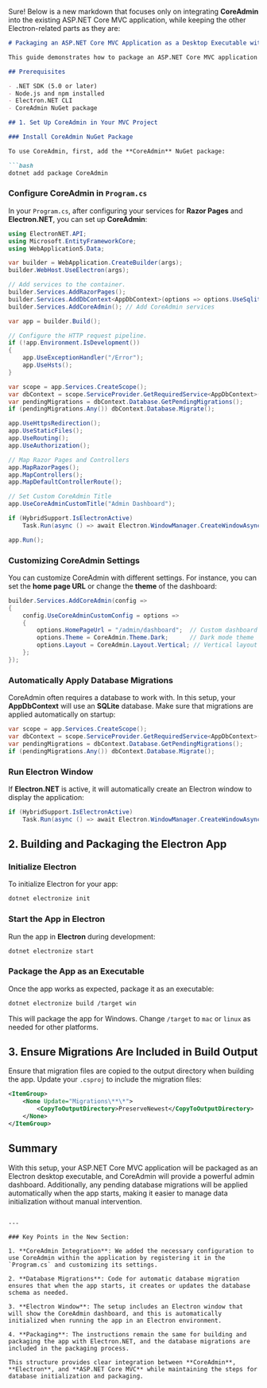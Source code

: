 Sure! Below is a new markdown that focuses only on integrating **CoreAdmin** into the existing ASP.NET Core MVC application, while keeping the other Electron-related parts as they are:

```markdown
# Packaging an ASP.NET Core MVC Application as a Desktop Executable with Electron.NET and CoreAdmin

This guide demonstrates how to package an ASP.NET Core MVC application as a standalone desktop executable using **Electron.NET** and integrate **CoreAdmin** to manage the admin dashboard.

## Prerequisites

- .NET SDK (5.0 or later)
- Node.js and npm installed
- Electron.NET CLI
- CoreAdmin NuGet package

## 1. Set Up CoreAdmin in Your MVC Project

### Install CoreAdmin NuGet Package

To use CoreAdmin, first, add the **CoreAdmin** NuGet package:

```bash
dotnet add package CoreAdmin
```

### Configure CoreAdmin in `Program.cs`

In your `Program.cs`, after configuring your services for **Razor Pages** and **Electron.NET**, you can set up **CoreAdmin**:

```csharp
using ElectronNET.API;
using Microsoft.EntityFrameworkCore;
using WebApplication5.Data;

var builder = WebApplication.CreateBuilder(args);
builder.WebHost.UseElectron(args);

// Add services to the container.
builder.Services.AddRazorPages();
builder.Services.AddDbContext<AppDbContext>(options => options.UseSqlite("Data Source=app.db"));
builder.Services.AddCoreAdmin(); // Add CoreAdmin services

var app = builder.Build();

// Configure the HTTP request pipeline.
if (!app.Environment.IsDevelopment())
{
    app.UseExceptionHandler("/Error");
    app.UseHsts();
}

var scope = app.Services.CreateScope();
var dbContext = scope.ServiceProvider.GetRequiredService<AppDbContext>();
var pendingMigrations = dbContext.Database.GetPendingMigrations();
if (pendingMigrations.Any()) dbContext.Database.Migrate();

app.UseHttpsRedirection();
app.UseStaticFiles();
app.UseRouting();
app.UseAuthorization();

// Map Razor Pages and Controllers
app.MapRazorPages();
app.MapControllers();
app.MapDefaultControllerRoute();

// Set Custom CoreAdmin Title
app.UseCoreAdminCustomTitle("Admin Dashboard");

if (HybridSupport.IsElectronActive)
    Task.Run(async () => await Electron.WindowManager.CreateWindowAsync());

app.Run();
```

### Customizing CoreAdmin Settings

You can customize CoreAdmin with different settings. For instance, you can set the **home page URL** or change the **theme** of the dashboard:

```csharp
builder.Services.AddCoreAdmin(config =>
{
    config.UseCoreAdminCustomConfig = options =>
    {
        options.HomePageUrl = "/admin/dashboard";  // Custom dashboard URL
        options.Theme = CoreAdmin.Theme.Dark;      // Dark mode theme
        options.Layout = CoreAdmin.Layout.Vertical; // Vertical layout for navigation
    };
});
```

### Automatically Apply Database Migrations

CoreAdmin often requires a database to work with. In this setup, your **AppDbContext** will use an **SQLite** database. Make sure that migrations are applied automatically on startup:

```csharp
var scope = app.Services.CreateScope();
var dbContext = scope.ServiceProvider.GetRequiredService<AppDbContext>();
var pendingMigrations = dbContext.Database.GetPendingMigrations();
if (pendingMigrations.Any()) dbContext.Database.Migrate();
```

### Run Electron Window

If **Electron.NET** is active, it will automatically create an Electron window to display the application:

```csharp
if (HybridSupport.IsElectronActive)
    Task.Run(async () => await Electron.WindowManager.CreateWindowAsync());
```

## 2. Building and Packaging the Electron App

### Initialize Electron

To initialize Electron for your app:

```bash
dotnet electronize init
```

### Start the App in Electron

Run the app in **Electron** during development:

```bash
dotnet electronize start
```

### Package the App as an Executable

Once the app works as expected, package it as an executable:

```bash
dotnet electronize build /target win
```

This will package the app for Windows. Change `/target` to `mac` or `linux` as needed for other platforms.

## 3. Ensure Migrations Are Included in Build Output

Ensure that migration files are copied to the output directory when building the app. Update your `.csproj` to include the migration files:

```xml
<ItemGroup>
    <None Update="Migrations\**\*">
        <CopyToOutputDirectory>PreserveNewest</CopyToOutputDirectory>
    </None>
</ItemGroup>
```

## Summary

With this setup, your ASP.NET Core MVC application will be packaged as an Electron desktop executable, and CoreAdmin will provide a powerful admin dashboard. Additionally, any pending database migrations will be applied automatically when the app starts, making it easier to manage data initialization without manual intervention.
```

---

### Key Points in the New Section:

1. **CoreAdmin Integration**: We added the necessary configuration to use CoreAdmin within the application by registering it in the `Program.cs` and customizing its settings.

2. **Database Migrations**: Code for automatic database migration ensures that when the app starts, it creates or updates the database schema as needed.

3. **Electron Window**: The setup includes an Electron window that will show the CoreAdmin dashboard, and this is automatically initialized when running the app in an Electron environment.

4. **Packaging**: The instructions remain the same for building and packaging the app with Electron.NET, and the database migrations are included in the packaging process.

This structure provides clear integration between **CoreAdmin**, **Electron**, and **ASP.NET Core MVC** while maintaining the steps for database initialization and packaging.
